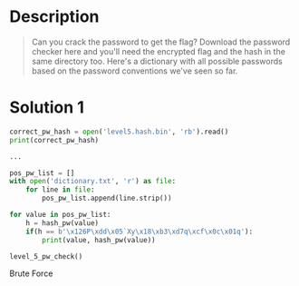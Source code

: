 # Description
> Can you crack the password to get the flag?
Download the password checker here and you'll need the encrypted flag and the hash in the same directory too. Here's a dictionary with all possible passwords based on the password conventions we've seen so far.
# Solution 1
```python
correct_pw_hash = open('level5.hash.bin', 'rb').read()
print(correct_pw_hash)

...

pos_pw_list = []
with open('dictionary.txt', 'r') as file:
    for line in file:
        pos_pw_list.append(line.strip())

for value in pos_pw_list:
    h = hash_pw(value)
    if(h == b'\x126P\xdd\x05`Xy\x18\xb3\xd7q\xcf\x0c\x01q'):
        print(value, hash_pw(value))

level_5_pw_check()
```

Brute Force